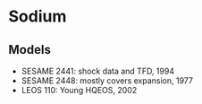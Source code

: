 # Sodium

## Models
- SESAME 2441: shock data and TFD, 1994
- SESAME 2448: mostly covers expansion, 1977
- LEOS 110: Young HQEOS, 2002
